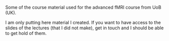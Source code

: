 Some of the course material used for the advanced fMRI course from UoB (UK).

I am only putting here material I created. If you want to have access to the slides of the lectures (that I did not make), get in touch and I should be able to get hold of them.

